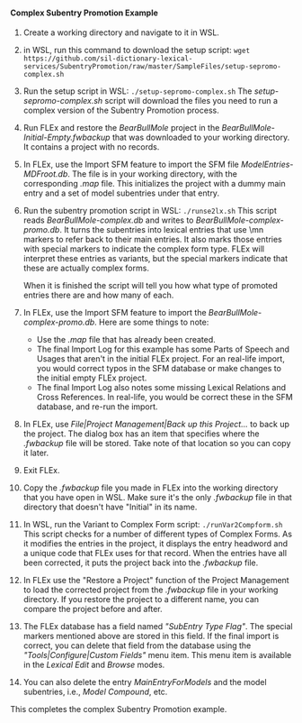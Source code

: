 #### Complex Subentry Promotion Example

1. Create a working directory and navigate to it in WSL.

2. in WSL, run this command to download the setup script:
   `wget https://github.com/sil-dictionary-lexical-services/SubentryPromotion/raw/master/SampleFiles/setup-sepromo-complex.sh`

3. Run the setup script in WSL:
   `./setup-sepromo-complex.sh`
   The *setup-sepromo-complex.sh* script will download the files you need to run a complex version of the Subentry Promotion process.

4. Run FLEx and restore the *BearBullMole* project in the *BearBullMole-Initial-Empty.fwbackup* that was downloaded to your working directory. It contains a project with no records.

5. In FLEx, use the Import SFM feature to import the SFM file *ModelEntries-MDFroot.db*. The file is in your working directory, with the corresponding *.map* file. This initializes the project with a dummy main entry and a set of model subentries under that entry.

6. Run the subentry promotion script in WSL:
   `./runse2lx.sh`
This script reads *BearBullMole-complex.db* and writes to *BearBullMole-complex-promo.db*. It turns the subentries into lexical entries that use \mn markers to refer back to their main entries. It also marks those entries with special markers to indicate the complex form type. FLEx will interpret these entries as variants, but the special markers indicate that these are actually complex forms.

   When it is finished the script will tell you how what type of promoted entries there are and how many of each.

7. In FLEx, use the Import SFM feature to import the *BearBullMole-complex-promo.db*. Here are some things to note:
   * Use the *.map* file that has already been created.
   * The final Import Log for this example has some Parts of Speech and Usages that aren't in the initial FLEx project. For an real-life import, you would correct typos in the SFM database or make changes to the initial empty FLEx project.
   * The final Import Log also notes some missing Lexical Relations and Cross References. In real-life, you would be correct these in the SFM database, and re-run the import.

8. In FLEx, use  *File|Project Management|Back up this Project...* to back up the project. The dialog box has an item that specifies where the *.fwbackup* file will be stored. Take note of that location so you can copy it later.

9. Exit FLEx.

10. Copy the *.fwbackup* file you made in FLEx into the working directory that you have open in WSL. Make sure it's the only *.fwbackup* file in that directory that doesn't have "Initial" in its name.

11. In WSL, run the Variant to Complex Form script:
    `./runVar2Compform.sh`
    This script checks for a number of different types of Complex Forms. As it modifies the entries in the project, it displays the entry headword and a unique code that FLEx uses for that record. When the entries have all been corrected, it puts the project back into the *.fwbackup* file.

12. In FLEx use the "Restore a Project" function of the Project Management to load the corrected project from the *.fwbackup* file in your working directory. If you restore the project to a different name, you can compare the project before and after.

13. The FLEx database has a field named *"SubEntry Type Flag"*. The special markers mentioned above are stored in this field. If the final import is correct, you can delete that field from the database using the *"Tools|Configure|Custom Fields"* menu item. This menu item is available in the *Lexical Edit* and *Browse* modes.

14. You can also delete the entry *MainEntryForModels* and the model subentries, i.e., *Model Compound*, etc.

This completes the complex Subentry Promotion example.